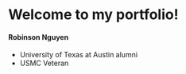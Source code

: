 # Welcome to my portfolio!
#### Robinson Nguyen
- University of Texas at Austin alumni
- USMC Veteran